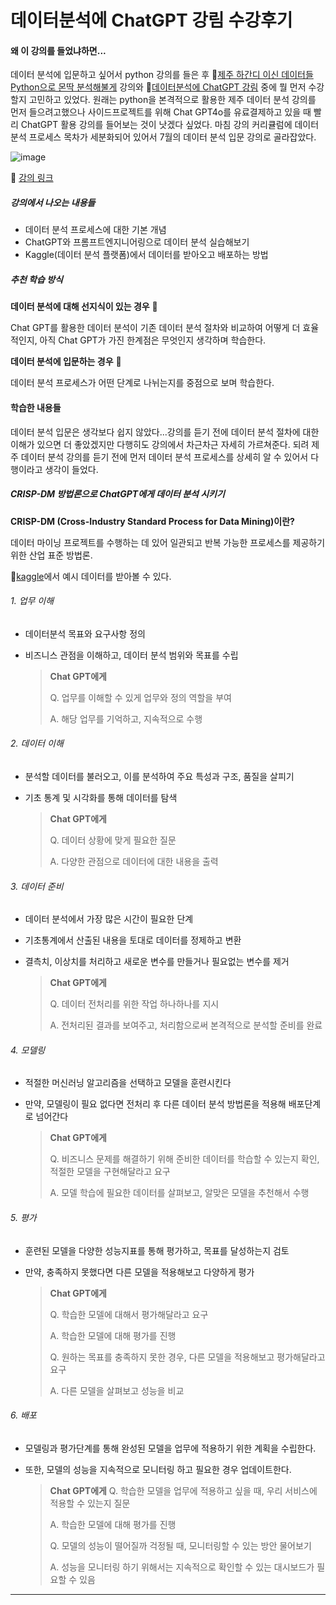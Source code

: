 # 데이터분석에 ChatGPT 강림 수강후기

#### 왜 이 강의를 들었냐하면...

데이터 분석에 입문하고 싶어서 python 강의를 들은 후 🔗[제주 하간디 이신 데이터들 Python으로 몬딱 분석해불게](https://weniv.link/5xfFEW) 강의와 🔗[데이터분석에 ChatGPT 강림](https://weniv.link/3ifLdu) 중에 뭘 먼저 수강할지 고민하고 있었다. 원래는 python을 본격적으로 활용한 제주 데이터 분석 강의를 먼저 들으려고했으나 사이드프로젝트를 위해 Chat GPT4o를 유료결제하고 있을 때 빨리 ChatGPT 활용 강의를 들어보는 것이 낫겠다 싶었다. 마침 강의 커리큘럼에 데이터 분석 프로세스 목차가 세분화되어 있어서 7월의 데이터 분석 입문 강의로 골라잡았다.

![image](https://github.com/CosmicLatte009/CosmicLatte009/assets/87015026/f5441d5d-a993-42c8-ac42-a6491a7b0836)

🔗 [강의 링크](https://www.inflearn.com/course/%EB%8D%B0%EC%9D%B4%ED%84%B0%EB%B6%84%EC%84%9D-chatgpt-%EA%B0%95%EB%A6%BC)

##### 강의에서 나오는 내용들

- 데이터 분석 프로세스에 대한 기본 개념
- ChatGPT와 프롬프트엔지니어링으로 데이터 분석 실습해보기
- Kaggle(데이터 분석 플랫폼)에서 데이터를 받아오고 배포하는 방법

##### 추천 학습 방식

**데이터 분석에 대해 선지식이 있는 경우** 🐇

Chat GPT를 활용한 데이터 분석이 기존 데이터 분석 절차와 비교하여 어떻게 더 효율적인지, 아직 Chat GPT가 가진 한계점은 무엇인지 생각하며 학습한다.

**데이터 분석에 입문하는 경우** 🐢

데이터 분석 프로세스가 어떤 단계로 나뉘는지를 중점으로 보며 학습한다.

#### 학습한 내용들

데이터 분석 입문은 생각보다 쉽지 않았다...강의를 듣기 전에 데이터 분석 절차에 대한 이해가 있으면 더 좋았겠지만 다행히도 강의에서 차근차근 자세히 가르쳐준다. 되려 제주 데이터 분석 강의를 듣기 전에 먼저 데이터 분석 프로세스를 상세히 알 수 있어서 다행이라고 생각이 들었다.

##### CRISP-DM 방법론으로 ChatGPT에게 데이터 분석 시키기

**CRISP-DM (Cross-Industry Standard Process for Data Mining)이란?**

데이터 마이닝 프로젝트를 수행하는 데 있어 일관되고 반복 가능한 프로세스를 제공하기 위한 산업 표준 방법론.

🔗[kaggle](https://www.kaggle.com/competitions/titanic)에서 예시 데이터를 받아볼 수 있다.

###### 1. 업무 이해

- 데이터분석 목표와 요구사항 정의
- 비즈니스 관점을 이해하고, 데이터 분석 범위와 목표를 수립

  > **Chat GPT에게**
  >
  > Q. 업무를 이해할 수 있게 업무와 정의 역할을 부여
  >
  > A. 해당 업무를 기억하고, 지속적으로 수행

###### 2. 데이터 이해

- 분석할 데이터를 불러오고, 이를 분석하여 주요 특성과 구조, 품질을 살피기
- 기초 통계 및 시각화를 통해 데이터를 탐색

  > **Chat GPT에게**
  >
  > Q. 데이터 상황에 맞게 필요한 질문
  >
  > A. 다양한 관점으로 데이터에 대한 내용을 출력

###### 3. 데이터 준비

- 데이터 분석에서 가장 많은 시간이 필요한 단계
- 기초통계에서 산출된 내용을 토대로 데이터를 정제하고 변환
- 결측치, 이상치를 처리하고 새로운 변수를 만들거나 필요없는 변수를 제거

  > **Chat GPT에게**
  >
  > Q. 데이터 전처리를 위한 작업 하나하나를 지시
  >
  > A. 전처리된 결과를 보여주고, 처리함으로써 본격적으로 분석할 준비를 완료

###### 4. 모델링

- 적절한 머신러닝 알고리즘을 선택하고 모델을 훈련시킨다
- 만약, 모델링이 필요 없다면 전처리 후 다른 데이터 분석 방법론을 적용해 배포단계로 넘어간다

  > **Chat GPT에게**
  >
  > Q. 비즈니스 문제를 해결하기 위해 준비한 데이터를 학습할 수 있는지 확인, 적절한 모델을 구현해달라고 요구
  >
  > A. 모델 학습에 필요한 데이터를 살펴보고, 알맞은 모델을 추천해서 수행

###### 5. 평가

- 훈련된 모델을 다양한 성능지표를 통해 평가하고, 목표를 달성하는지 검토
- 만약, 충족하지 못했다면 다른 모델을 적용해보고 다양하게 평가

  > **Chat GPT에게**
  >
  > Q. 학습한 모델에 대해서 평가해달라고 요구
  >
  > A. 학습한 모델에 대해 평가를 진행
  >
  > Q. 원하는 목표를 충족하지 못한 경우, 다른 모델을 적용해보고 평가해달라고 요구
  >
  > A. 다른 모델을 살펴보고 성능을 비교

###### 6. 배포

- 모델링과 평가단계를 통해 완성된 모델을 업무에 적용하기 위한 계획을 수립한다.
- 또한, 모델의 성능을 지속적으로 모니터링 하고 필요한 경우 업데이트한다.

  > **Chat GPT에게**
  > Q. 학습한 모델을 업무에 적용하고 싶을 때, 우리 서비스에 적용할 수 있는지 질문
  >
  > A. 학습한 모델에 대해 평가를 진행
  >
  > Q. 모델의 성능이 떨어질까 걱정될 때, 모니터링할 수 있는 방안 물어보기
  >
  > A. 성능을 모니터링 하기 위해서는 지속적으로 확인할 수 있는 대시보드가 필요할 수 있음

---
